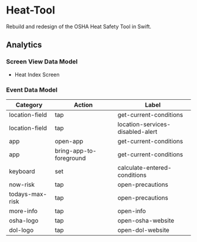# Heat-Tool
Rebuild and redesign of the OSHA Heat Safety Tool in Swift.

## Analytics
### Screen View Data Model
* Heat Index Screen

### Event Data Model
Category | Action | Label
------------ | ------------- | -------------
location-field | tap | get-current-conditions
location-field | tap | location-services-disabled-alert
app | open-app | get-current-conditions
app | bring-app-to-foreground | get-current-conditions
keyboard | set | calculate-entered-conditions
now-risk | tap | open-precautions
todays-max-risk | tap | open-precautions
more-info | tap | open-info
osha-logo | tap | open-osha-website
dol-logo | tap | open-dol-website
